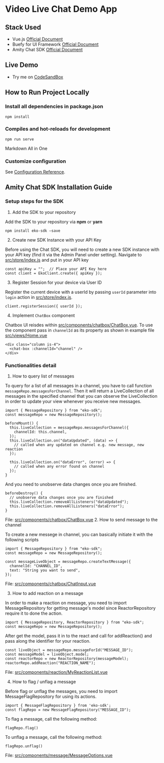 # Video Live Chat Demo App
## Stack Used
- Vue.js [Official Document](https://vuejs.org/v2/guide/)
- Buefy for UI Framework [Official Document](https://buefy.org/documentation)
- Amity Chat SDK [Official Document](https://docs2.amity.co/chat/javascript) 

## Live Demo
- Try me on [CodeSandBox](https://codesandbox.io/s/github/AmityCo/VideoLiveChatWeb/tree/code-review)

## How to Run Project Locally
### Install all dependencies in package.json
```
npm install
```

### Compiles and hot-reloads for development
```
npm run serve
```
Markdown All in One
### Customize configuration
See [Configuration Reference](https://cli.vuejs.org/config/).

## Amity Chat SDK Installation Guide
### Setup steps for the SDK 
1. Add the SDK to your repository

Add the SDK to your repository via **npm** or **yarn**
```
npm install eko-sdk —save
```

2. Create new SDK Instance with your API Key

Before using the Chat SDK, you will need to create a new SDK instance with your API key (find it via the Admin Panel under setting). Navigate to [src/store/index.js](./src/store/index.js) and put in your API key
```
const apiKey = "";  // Place your API Key here
const client = EkoClient.create({ apiKey });
```


3. Register Session for your device via User ID

Register the current device with a userId by passing `userId` parameter into `login` action in [src/store/index.js](./src/store/index.js).
```
client.registerSession({ userId });
```

4. Implement `ChatBox` component

Chatbox UI reisdes within [src/components/chatbox/ChatBox.vue](./src/components/chatbox/ChatBox.vue). To use the component pass in `channelId` as its property as shown in example file [src/views/Home.vue](./src/components/chatbox/ChatBox.vue)

```
<div class="column is-4">
  <chat-box :channelId="channel" />
</div>
```

### Functionalities detail

1. How to query list of messages

To query for a list of all messages in a channel, you have to call function `messageRepo.messagesForChannel`. Then it will return a LiveCollection of all messages in the specified channel that you can observe the LiveCollection in order to update your view whenever you receive new messages.
```
import { MessageRepository } from "eko-sdk";
const messageRepo = new MessageRepository();
```
```
beforeMount() {
  this.liveCollection = messageRepo.messagesForChannel({
    channelId: this.channel,
  });
  this.liveCollection.on("dataUpdated", (data) => {
    // called when any updated on channel e.g. new message, new reaction
  });

  this.liveCollection.on("dataError", (error) => {
    // called when any error found on channel
  });
}
```
And you need to unobserve data changes once you are finished.
```
beforeDestroy() {
  // unobserve data changes once you are finished
  this.liveCollection.removeAllListeners("dataUpdated");
  this.liveCollection.removeAllListeners("dataError");
}
```
File: [src/components/chatbox/ChatBox.vue](./src/components/chatbox/ChatBox.vue) 
2. How to send message to the channel

To create a new messege in channel, you can basically initiate it with the following scripts
```
import { MessageRepository } from "eko-sdk";
const messageRepo = new MessageRepository();
```
```
const messageLiveObject = messageRepo.createTextMessage({
  channelId: "CHANNEL_ID",
  text: "String you want to send",
});
```
File: [src/components/chatbox/ChatInput.vue](./src/components/chatbox/ChatInput.vue) 

3. How to add reaction on a message

In order to make a reaction on message, you need to import MessageRepository for getting message's model since ReactorRepository require it to done the action. 
```
import { MessageRepository, ReactorRepository } from "eko-sdk";
const messageRepo = new MessageRepository();
```
After get the model, pass it in to the react and call for addReaction() and pass along the identifier for your reaction.
```
const liveObject = messageRepo.messageForId("MESSAGE_ID");
const messageModel = liveObject.model;
const reactorRepo = new ReactorRepository(messageModel);
reactorRepo.addReaction("REACTION_NAME");
```
File: [src/components/reaction/MyReactionList.vue](./src/components/reaction/MyReactionList.vue) 

4. How to flag / unflag a message

Before flag or unflag the messages, you need to import MessageFlagRepository for using its actions.
```
import { MessageFlagRepository } from 'eko-sdk';
const flagRepo = new MessageFlagRepository("MESSAGE_ID");
```
To flag a message, call the following method:
```
flagRepo.flag()
```

To unflag a message, call the following method:
```
flagRepo.unflag()
```
File: [src/components/message/MessageOptions.vue](./src/components/message/MessageOptions.vue) 

